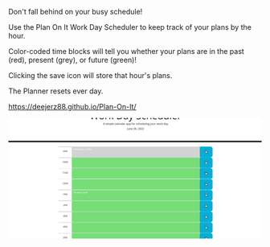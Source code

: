 Don't fall behind on your busy schedule!

Use the Plan On It Work Day Scheduler to keep track of your plans by the hour.

Color-coded time blocks will tell you whether your plans are in the past (red), present (grey), or future (green)!

Clicking the save icon will store that hour's plans.

The Planner resets ever day.

https://deejerz88.github.io/Plan-On-It/

<img src='./assets/images/Plan-on-it.png'>

